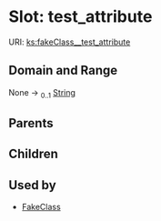 
# Slot: test_attribute




URI: [ks:fakeClass__test_attribute](https://w3id.org/linkml/tests/kitchen_sink/fakeClass__test_attribute)


## Domain and Range

None &#8594;  <sub>0..1</sub> [String](String.md)

## Parents


## Children


## Used by

 * [FakeClass](FakeClass.md)
